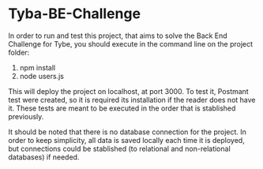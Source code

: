 # Tyba-BE-Challenge

In order to run and test this project, that aims to solve the Back End Challenge for Tybe, you should execute in the command line on the project folder:
1. npm install
2. node users.js

This will deploy the project on localhost, at port 3000. To test it, Postmant test were created, so it is required its installation if the reader does not have it. These tests are meant to be executed in the order that is stablished previously.

It should be noted that there is no database connection for the project. In order to keep simplicity, all data is saved locally each time it is deployed, but connections could be stablished (to relational and non-relational databases) if needed.
